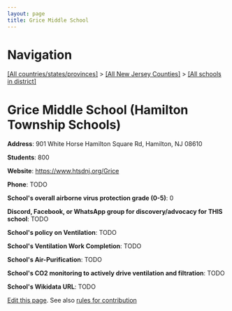 ```yaml
---
layout: page
title: Grice Middle School
---
```

# Navigation

[[All countries/states/provinces]](../../..) > [[All New Jersey Counties]](../..) > [[All schools in district]](..)

# Grice Middle School (Hamilton Township Schools)

**Address**: 901 White Horse Hamilton Square Rd, Hamilton, NJ 08610

**Students**: 800

**Website**: <https://www.htsdnj.org/Grice>

**Phone**: TODO

**School's overall airborne virus protection grade (0-5)**: 0

**Discord, Facebook, or WhatsApp group for discovery/advocacy for THIS school**: TODO

**School's policy on Ventilation**: TODO

**School's Ventilation Work Completion**: TODO

**School's Air-Purification**: TODO

**School's CO2 monitoring to actively drive ventilation and filtration**: TODO

**School's Wikidata URL**: TODO


[Edit this page](https://github.com/ventilate-schools/NJ/edit/main/./Hamilton_Township_Schools/Grice_Middle_School.md). See also [rules for contribution](../../../contribution-rules/)